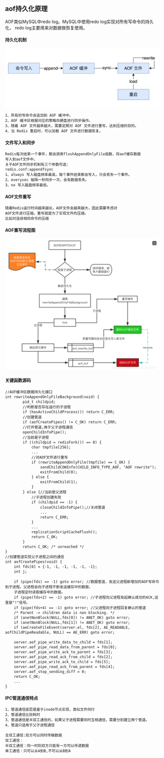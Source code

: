 
## aof持久化原理
   
   AOF类似MySQL中redo log。MySQL中使用redo log实现对所有写命令的持久化，
   redo log主要用来对数据做恢复使用。

#### 持久化机制

![aof持久化结构图](../images/aof1.png)
    
    1、所有的写命令会追加到 AOF 缓冲中。
    2、AOF 缓冲区根据对应的策略向硬盘进行同步操作。
    3、随着 AOF 文件越来越大，需要定期对 AOF 文件进行重写，达到压缩的目的。
    4、当 Redis 重启时，可以加载 AOF 文件进行数据恢复。

#### 文件写入和同步

    Redis每次结束一个事件，都会调用flushAppendOnlyFile函数，将aof缓存数据
    写入到aof文件中。
    关于AOF文件同步机制有三个参数可选:
    redis.conf:appendfsync
    1、always 写入磁盘频率最高，每个事件结束都会写入，只会丢失一个事件。
    2、everysec 每隔一秒同步一次，会有数据丢失。
    3、no 写入磁盘频率最低。
    
#### AOF文件重写
    随着Redis运行时间越来越长，AOF文件会越来越大，因此需要考虑对
    AOF文件进行压缩。重写就是为了实现文件的压缩。
    比如对连续相同命令的压缩
    
#### AOF重写流程图
![aof持久化结构图](../images/aof_process.png)

#### 关键函数源码
    //AOF缓冲区数据持久化接口
    int rewriteAppendOnlyFileBackground(void) {
            pid_t childpid;
            //判断是否存在运行的子进程
            if (hasActiveChildProcess()) return C_ERR;
            //创建管道
            if (aofCreatePipes() != C_OK) return C_ERR;
            //打开管道,用于父子进程通信
            openChildInfoPipe();
            //当前是子进程
            if ((childpid = redisFork()) == 0) {
                char tmpfile[256];       
                ...
                //对AOF文件进行重写
                if (rewriteAppendOnlyFile(tmpfile) == C_OK) {
                    sendChildCOWInfo(CHILD_INFO_TYPE_AOF, "AOF rewrite");
                    exitFromChild(0);
                } else {
                    exitFromChild(1);
                }
            } else {//当前是父进程
                //子进程创建失败
                if (childpid == -1) {
                    closeChildInfoPipe();//关闭管道
                    ...
                    return C_ERR;
                }
                ...
                replicationScriptCacheFlush();
                return C_OK;
            }
            return C_OK; /* unreached */
    }
    //创建管道实现父子进程之间的通信
    int aofCreatePipes(void) {
        int fds[6] = {-1, -1, -1, -1, -1, -1};
        int j;
    
        if (pipe(fds) == -1) goto error; //数据管道，发送父进程新增加的AOF写命令到子进程。父进程会向子进程不断发送缓存中的数据，
        子进程定时读取缓存中的数据。
        if (pipe(fds+2) == -1) goto error; //子进程向父进程发起确认成功的ACK,这里是"!"信号。
        if (pipe(fds+4) == -1) goto error; //父进程向子进程回复确认的管道
        /* Parent -> children data is non blocking. */
        if (anetNonBlock(NULL,fds[0]) != ANET_OK) goto error;
        if (anetNonBlock(NULL,fds[1]) != ANET_OK) goto error;
        if (aeCreateFileEvent(server.el, fds[2], AE_READABLE, aofChildPipeReadable, NULL) == AE_ERR) goto error;
    
        server.aof_pipe_write_data_to_child = fds[1];
        server.aof_pipe_read_data_from_parent = fds[0];
        server.aof_pipe_write_ack_to_parent = fds[3];
        server.aof_pipe_read_ack_from_child = fds[2];
        server.aof_pipe_write_ack_to_child = fds[5];
        server.aof_pipe_read_ack_from_parent = fds[4];
        server.aof_stop_sending_diff = 0;
        return C_OK;  
        ...           
    }

#### IPC管道通信特点

    1、管道通信底层是基于inode节点实现，类似文件同行
    2、管道通信比较耗时
    3、管道通信是半双工通信的，如果父子进程需要同时互相通信，需要分别建立两个管道。
    4、管道只适用于父子进程通信
    
    全双工通信:双方可以同时传输数据
    双工通信：
    半双工通信：同一时刻双方只能有一方可以传递数据
    单工通信：只可以从A到B,不可以从B到A
    
   